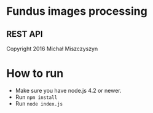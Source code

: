 # Fundus images processing
## REST API

Copyright 2016 Michał Miszczyszyn

# How to run

* Make sure you have node.js 4.2 or newer.
* Run `npm install`
* Run `node index.js`
